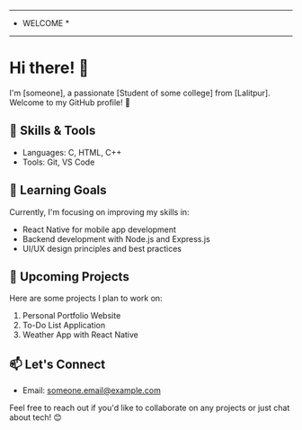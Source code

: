 *************
*  WELCOME  *
*************
# Hi there! 👋

I'm [someone], a passionate [Student of some college] from [Lalitpur]. Welcome to my GitHub profile! 🚀

## 🔧 Skills & Tools

- Languages: C, HTML, C++
- Tools: Git, VS Code

## 🌱 Learning Goals

Currently, I'm focusing on improving my skills in:

- React Native for mobile app development
- Backend development with Node.js and Express.js
- UI/UX design principles and best practices

## 💼 Upcoming Projects

Here are some projects I plan to work on:

1. Personal Portfolio Website
2. To-Do List Application
3. Weather App with React Native

## 📫 Let's Connect

- Email: someone.email@example.com

Feel free to reach out if you'd like to collaborate on any projects or just chat about tech! 😊






